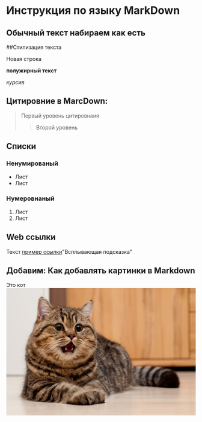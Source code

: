 # Инструкция по языку MarkDown
## Обычный текст набираем как есть
##Стилизация текста

Новая строка

**полужирный текст**

*курсив*

## Цитировние в MarcDown:
>Первый уровень цитировнаия
>>Второй уровень

## Списки 
### Ненумированый

* Лист
* Лист

### Нумеровнаный
1. Лист
2. Лист

## Web ссылки

Текст [пример ссылки]("http.exaple.com")"Всплывающая подсказка"

## Добавим: **Как добавлять картинки в Markdown**

Это кот
![Кот](Cat.jpg)



